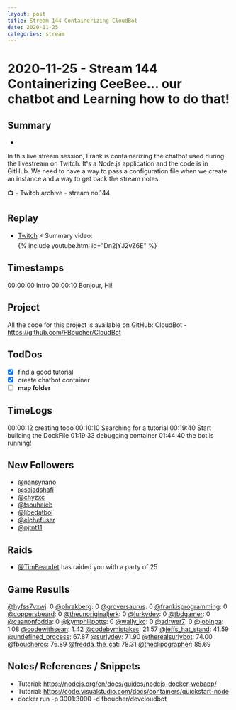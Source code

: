 ```yaml
---
layout: post
title: Stream 144 Containerizing CloudBot
date: 2020-11-25
categories: stream
---
```



# 2020-11-25 - Stream 144 Containerizing CeeBee... our chatbot and Learning how to do that!

## Summary
-

In this live stream session, Frank is containerizing the chatbot used during the livestream on Twitch. It's a Node.js application and the code is in GitHub. We need to have a way to pass a configuration file when we create an instance and a way to get back the stream notes.

📺 - Twitch archive - stream no.144

## Replay


- [Twitch](https://www.twitch.tv/fboucheros)
⚡ Summary video:
{% include youtube.html id="Dn2jYJ2vZ6E" %}
<br/><!--more-->


## Timestamps

00:00:00 Intro
00:00:10 Bonjour, Hi!


## Project

All the code for this project is available on GitHub: CloudBot - https://github.com/FBoucher/CloudBot

## TodDos

- [X] find a good tutorial
- [X] create chatbot container
- [ ] **map folder**

## TimeLogs

00:00:12 creating todo
00:10:10 Searching for a tutorial
00:19:40 Start building the DockFile
01:19:33 debugging container
01:44:40 the bot is running!

## New Followers

- [@nansynano](https://www.twitch.tv/nansynano)
- [@sajadshafi](https://www.twitch.tv/sajadshafi)
- [@chyzxc](https://www.twitch.tv/chyzxc)
- [@tsouhaieb](https://www.twitch.tv/tsouhaieb)
- [@ljbedatboi](https://www.twitch.tv/ljbedatboi)
- [@elchefuser](https://www.twitch.tv/elchefuser)
- [@pjtnt11](https://www.twitch.tv/pjtnt11)

## Raids

- [@TimBeaudet](https://www.twitch.tv/TimBeaudet) has raided you with a party of 25

## Game Results

[@hyfss7vxwj](https://www.twitch.tv/hyfss7vxwj): 0
[@phrakberg](https://www.twitch.tv/phrakberg): 0
[@groversaurus](https://www.twitch.tv/groversaurus): 0
[@frankisprogramming](https://www.twitch.tv/frankisprogramming): 0
[@coppersbeard](https://www.twitch.tv/coppersbeard): 0
[@theunoriginaljerk](https://www.twitch.tv/theunoriginaljerk): 0
[@lurkydev](https://www.twitch.tv/lurkydev): 0
[@tbdgamer](https://www.twitch.tv/tbdgamer): 0
[@caanonfodda](https://www.twitch.tv/caanonfodda): 0
[@kymphillpotts](https://www.twitch.tv/kymphillpotts): 0
[@wally_kc](https://www.twitch.tv/wally_kc): 0
[@adrwer7](https://www.twitch.tv/adrwer7): 0
[@jobinpa](https://www.twitch.tv/jobinpa): 1.08
[@codewithsean](https://www.twitch.tv/codewithsean): 1.42
[@codebymistakes](https://www.twitch.tv/codebymistakes): 21.57
[@jeffs_hat_stand](https://www.twitch.tv/jeffs_hat_stand): 41.59
[@undefined_process](https://www.twitch.tv/undefined_process): 67.87
[@surlydev](https://www.twitch.tv/surlydev): 71.90
[@therealsurlybot](https://www.twitch.tv/therealsurlybot): 74.00
[@fboucheros](https://www.twitch.tv/fboucheros): 76.89
[@fredda_the_cat](https://www.twitch.tv/fredda_the_cat): 78.31
[@theclipographer](https://www.twitch.tv/theclipographer): 85.69

## Notes/ References / Snippets

- Tutorial: https://nodejs.org/en/docs/guides/nodejs-docker-webapp/
- Tutorial: https://code.visualstudio.com/docs/containers/quickstart-node
- docker run -p 3001:3000 -d fboucher/devcloudbot

